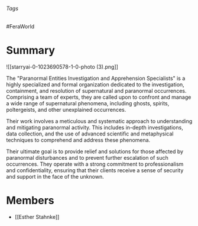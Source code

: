 ###### Tags

#FeraWorld

# Summary
![[starryai-0-1023690578-1-0-photo (3).png]]

The "Paranormal Entities Investigation and Apprehension Specialists" is a highly specialized and formal organization dedicated to the investigation, containment, and resolution of supernatural and paranormal occurrences. Comprising a team of experts, they are called upon to confront and manage a wide range of supernatural phenomena, including ghosts, spirits, poltergeists, and other unexplained occurrences.

Their work involves a meticulous and systematic approach to understanding and mitigating paranormal activity. This includes in-depth investigations, data collection, and the use of advanced scientific and metaphysical techniques to comprehend and address these phenomena.

Their ultimate goal is to provide relief and solutions for those affected by paranormal disturbances and to prevent further escalation of such occurrences. They operate with a strong commitment to professionalism and confidentiality, ensuring that their clients receive a sense of security and support in the face of the unknown.

# Members
- [[Esther Stahnke]]